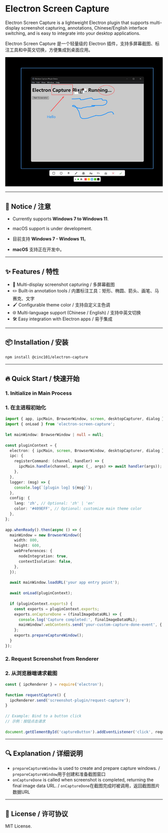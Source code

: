 # Electron Screen Capture

Electron Screen Capture is a lightweight Electron plugin that supports multi-display screenshot capturing, annotations, Chinese/English interface switching, and is easy to integrate into your desktop applications.

Electron Screen Capture 是一个轻量级的 Electron 插件，支持多屏幕截图、标注工具和中英文切换，方便集成到桌面应用。

![screenshot.jpg](/screenshot.jpg)

---

## 📢 Notice / 注意

- Currently supports **Windows 7 to Windows 11**.
- macOS support is under development.

- 目前支持 **Windows 7 - Windows 11**。
- **macOS** 支持正在开发中。

---

## ✨ Features / 特性

- 📸 Multi-display screenshot capturing / 多屏幕截图
- ✏️ Built-in annotation tools / 内置标注工具：矩形、椭圆、箭头、画笔、马赛克、文字
- 🖌️ Configurable theme color / 支持自定义主色调
- 🌐 Multi-language support (Chinese / English) / 支持中英文切换
- 🛠️ Easy integration with Electron apps / 易于集成

---

## 📦 Installation / 安装

```bash
npm install @cinc101/electron-capture
```

---

## 🔥 Quick Start / 快速开始

### 1. Initialize in Main Process
### 1. 在主进程初始化

```ts
import { app, ipcMain, BrowserWindow, screen, desktopCapturer, dialog } from 'electron';
import { onLoad } from 'electron-screen-capture';

let mainWindow: BrowserWindow | null = null;

const pluginContext = {
  electron: { ipcMain, screen, BrowserWindow, desktopCapturer, dialog },
  ipc: {
    registerCommand: (channel, handler) => {
      ipcMain.handle(channel, async (_, args) => await handler(args));
    },
  },
  logger: (msg) => {
    console.log(`[plugin log] ${msg}`);
  },
  config: {
    lang: 'zh', // Optional: 'zh' | 'en' 
    color: '#409EFF', // Optional: customize main theme color
  },
};

app.whenReady().then(async () => {
  mainWindow = new BrowserWindow({
    width: 800,
    height: 600,
    webPreferences: {
      nodeIntegration: true,
      contextIsolation: false,
    },
  });

  await mainWindow.loadURL('your app entry point');

  await onLoad(pluginContext);

  if (pluginContext.exports) {
    const exports = pluginContext.exports;
    exports.onCaptureDone = (finalImageDataURL) => {
      console.log('Capture completed:', finalImageDataURL);
      mainWindow?.webContents.send('your-custom-capture-done-event', { image: finalImageDataURL });
    };
    exports.prepareCaptureWindow();
  }
});
```

### 2. Request Screenshot from Renderer
### 2. 从浏览器端请求截图

```js
const { ipcRenderer } = require('electron');

function requestCapture() {
  ipcRenderer.send('screenshot-plugin/request-capture');
}

// Example: Bind to a button click
// 示例：按钮点击请求

document.getElementById('captureButton').addEventListener('click', requestCapture);
```

---

## 🔍 Explanation / 详细说明

- `prepareCaptureWindow` is used to create and prepare capture windows. / `prepareCaptureWindow`用于创建和准备截图窗口
- `onCaptureDone` is called when screenshot is completed, returning the final image data URL. / `onCaptureDone`在截图完成时被调用，返回截图图片数据URL

---

## 📄 License / 许可协议

MIT License.

